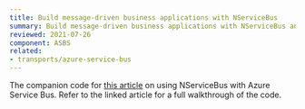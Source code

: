 ```yaml
---
title: Build message-driven business applications with NServiceBus
summary: Build message-driven business applications with NServiceBus and Azure Service Bus
reviewed: 2021-07-26
component: ASBS
related:
- transports/azure-service-bus
---
```


The companion code for [this article](https://docs.microsoft.com/en-us/azure/service-bus-messaging/build-message-driven-apps-nservicebus) on using NServiceBus with Azure Service Bus. Refer to the linked article for a full walkthrough of the code.
